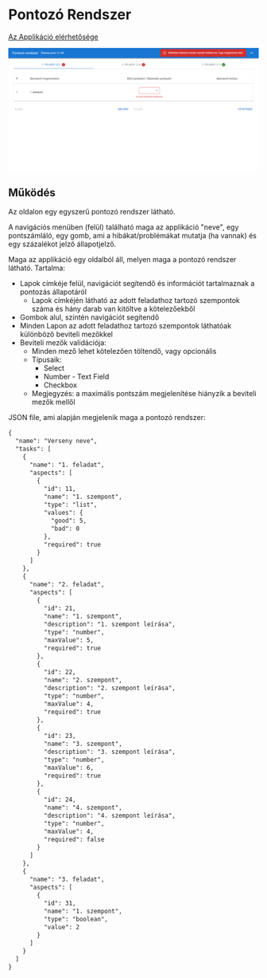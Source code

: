 # Pontozó Rendszer

[Az Applikáció elérhetősége](https://roaring-longma-8f7881.netlify.app/)

![Example picture](/assets/images/scoring1.PNG)

## Működés

Az oldalon egy egyszerű pontozó rendszer látható.

A navigációs menüben (felül) található maga az applikáció "neve", egy pontszámláló, egy gomb, ami a hibákat/problémákat mutatja (ha vannak) és egy százalékot jelző állapotjelző.

Maga az applikáció egy oldalból áll, melyen maga a pontozó rendszer látható. Tartalma:

-   Lapok címkéje felül, navigációt segítendő és információt tartalmaznak a pontozás állapotáról
    -   Lapok címkéjén látható az adott feladathoz tartozó szempontok száma és hány darab van kitöltve a kötelezőekből
-   Gombok alul, szintén navigációt segítendő
-   Minden Lapon az adott feladathoz tartozó szempontok láthatóak különböző beviteli mezőkkel
-   Beviteli mezők validációja:
    -   Minden mező lehet kötelezően töltendő, vagy opcionális
    -   Típusaik:
        -   Select
        -   Number - Text Field
        -   Checkbox
    -   Megjegyzés: a maximális pontszám megjelenítése hiányzik a beviteli mezők mellől

JSON file, ami alapján megjelenik maga a pontozó rendszer:

```
{
  "name": "Verseny neve",
  "tasks": [
    {
      "name": "1. feladat",
      "aspects": [
        {
          "id": 11,
          "name": "1. szempont",
          "type": "list",
          "values": {
            "good": 5,
            "bad": 0
          },
          "required": true
        }
      ]
    },
    {
      "name": "2. feladat",
      "aspects": [
        {
          "id": 21,
          "name": "1. szempont",
          "description": "1. szempont leírása",
          "type": "number",
          "maxValue": 5,
          "required": true
        },
        {
          "id": 22,
          "name": "2. szempont",
          "description": "2. szempont leírása",
          "type": "number",
          "maxValue": 4,
          "required": true
        },
        {
          "id": 23,
          "name": "3. szempont",
          "description": "3. szempont leírása",
          "type": "number",
          "maxValue": 6,
          "required": true
        },
        {
          "id": 24,
          "name": "4. szempont",
          "description": "4. szempont leírása",
          "type": "number",
          "maxValue": 4,
          "required": false
        }
      ]
    },
    {
      "name": "3. feladat",
      "aspects": [
        {
          "id": 31,
          "name": "1. szempont",
          "type": "boolean",
          "value": 2
        }
      ]
    }
  ]
}
```
